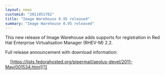 ```yaml
---
layout: news
customid: "2011051702"
title: "Image Warehouse 0.95 released"
summary: "Image Warehouse 0.95 released"
---
```

This new release of Image Warehouse adds supports for registration in Red Hat
Enterprise Virtualisation Manager (RHEV-M) 2.2.

Full release announcement with download information:

&nbsp;&nbsp;&nbsp;&nbsp;[https://lists.fedorahosted.org/pipermail/aeolus-devel/2011-May/001534.html][1]

 [1]: https://lists.fedorahosted.org/pipermail/aeolus-devel/2011-May/001534.html "Image Warehouse 0.95 release announcement"
